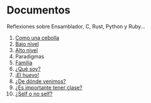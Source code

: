 
# Documentos

Reflexiones sobre Ensamblador, C, Rust, Python y Ruby...

1. [Como una cebolla](01-cebolla.md)
2. [Bajo nivel](02-bajo_nivel.md)
3. [Alto nivel](03-alto_nivel.md)
4. Paradigmas
5. [Familia](05-familia.md)
6. [¿Qué soy?](06-que_soy.md)
7. [¡El huevo!](07-el_huevo.md)
8. [¿De dónde venimos?](08-de_donde_venimos.md)
9. [¿Es importante tener clase?](09-class.md)
10. [¿Self o no self?](10-self.md)
